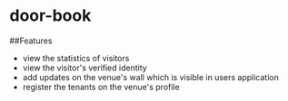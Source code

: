 # door-book

##Features

* view the statistics of visitors
* view the visitor's verified identity
* add updates on the venue's wall which is visible in users application
* register the tenants on the venue's profile
